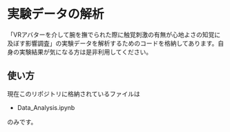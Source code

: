 # 実験データの解析

「VRアバターを介して腕を撫でられた際に触覚刺激の有無が心地よさの知覚に及ぼす影響調査」の実験データを解析するためのコードを格納してあります。自身の実験結果が気になる方は是非利用してください。

## 使い方

現在このリポジトリに格納されているファイルは
- Data_Analysis.ipynb

のみです。
